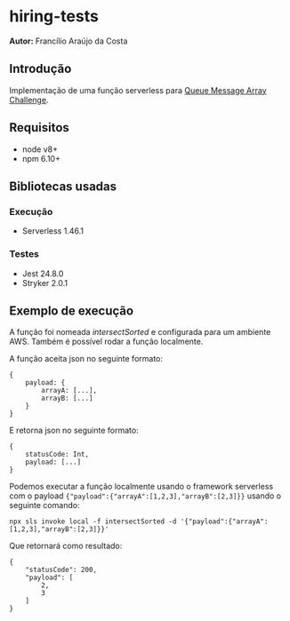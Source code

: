 # hiring-tests
**Autor:** Francílio Araújo da Costa

## Introdução

Implementação de uma função serverless para [Queue Message Array Challenge](https://github.com/kovihq/hiring-tests/blob/test-queue-message-array/).

## Requisitos
- node v8+
- npm 6.10+

## Bibliotecas usadas
### Execução

- Serverless 1.46.1

### Testes

- Jest 24.8.0
- Stryker 2.0.1

## Exemplo de execução

A função foi nomeada *intersectSorted* e configurada para um ambiente AWS. Também é possível rodar a função localmente.

A função aceita json no seguinte formato:

    {
        payload: {
            arrayA: [...],
            arrayB: [...]
        }
    }

E retorna json no seguinte formato:

    {
        statusCode: Int,
        payload: [...]
    }

Podemos executar a função localmente usando o framework serverless com o payload `{"payload":{"arrayA":[1,2,3],"arrayB":[2,3]}}` usando o seguinte comando:

    npx sls invoke local -f intersectSorted -d '{"payload":{"arrayA":[1,2,3],"arrayB":[2,3]}}'

Que retornará como resultado:

    {
        "statusCode": 200,
        "payload": [
            2,
            3
        ]
    }